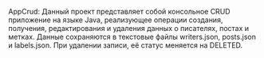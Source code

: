 AppCrud:
Данный проект представляет собой консольное CRUD приложение на языке Java, реализующее операции создания, получения, редактирования и удаления данных о писателях, постах и метках. Данные сохраняются в текстовые файлы writers.json, posts.json и labels.json. При удалении записи, её статус меняется на DELETED.
 
 
